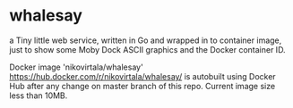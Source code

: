 # whalesay

a Tiny little web service, written in Go and wrapped in to container image, just to show some Moby Dock ASCII graphics and the Docker container ID.

Docker image 'nikovirtala/whalesay' https://hub.docker.com/r/nikovirtala/whalesay/ is autobuilt using Docker Hub after any change on master branch of this repo. Current image size less than 10MB. 
